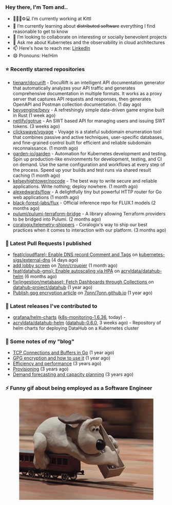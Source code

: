 ### Hey there, I'm Tom and..

- 🔭👨‍💻⚙💻 I’m currently working at Kittl
- 🌱 I’m currently learning about ~~distributed software~~ everything I find reasonable to get to know
- 👯 I’m looking to collaborate on interesting or socially benevolent projects
- 💬 Ask me about Kubernetes and the observability in cloud architectures
- 📫 Here's how to reach me: [LinkedIn](https://www.linkedin.com/in/7onn)
- 😄 Pronouns: He/Him

### ⭐ Recently starred repositories

- [tienanr/docurift](https://github.com/tienanr/docurift) - DocuRift is an intelligent API documentation generator that automatically analyzes your API traffic and generates comprehensive documentation in multiple formats. It works as a proxy server that captures API requests and responses, then generates OpenAPI and Postman collection documentation. (1 day ago)
- [bevyengine/bevy](https://github.com/bevyengine/bevy) - A refreshingly simple data-driven game engine built in Rust (1 week ago)
- [netlify/gotrue](https://github.com/netlify/gotrue) - An SWT based API for managing users and issuing SWT tokens. (3 weeks ago)
- [clickswave/voyage](https://github.com/clickswave/voyage) - Voyage is a stateful subdomain enumeration tool that combines passive and active techniques, user-specific databases, and fine-grained control built for efficient and reliable subdomain reconnaissance. (1 month ago)
- [garden-io/garden](https://github.com/garden-io/garden) - Automation for Kubernetes development and testing. Spin up production-like environments for development, testing, and CI on demand. Use the same configuration and workflows at every step of the process. Speed up your builds and test runs via shared result caching (1 month ago)
- [kelseyhightower/nocode](https://github.com/kelseyhightower/nocode) - The best way to write secure and reliable applications. Write nothing; deploy nowhere. (1 month ago)
- [alexedwards/flow](https://github.com/alexedwards/flow) - A delightfully tiny but powerful HTTP router for Go web applications (1 month ago)
- [black-forest-labs/flux](https://github.com/black-forest-labs/flux) - Official inference repo for FLUX.1 models (2 months ago)
- [pulumi/pulumi-terraform-bridge](https://github.com/pulumi/pulumi-terraform-bridge) - A library allowing Terraform providers to be bridged into Pulumi. (2 months ago)
- [coralogix/telemetry-shippers](https://github.com/coralogix/telemetry-shippers) - Coralogix&#39;s way to ship our best practices when it comes to interaction with our platform.  (3 months ago)

### 🔨 Latest Pull Requests I published

- [feat(cloudflare): Enable DNS record Comment and Tags](https://github.com/kubernetes-sigs/external-dns/pull/5359) on [kubernetes-sigs/external-dns](https://github.com/kubernetes-sigs/external-dns) (4 days ago)
- [add lobby screen](https://github.com/7onn/croupier/pull/1) on [7onn/croupier](https://github.com/7onn/croupier) (1 month ago)
- [feat(datahub-gms): Enable autoscaling via HPA](https://github.com/acryldata/datahub-helm/pull/517) on [acryldata/datahub-helm](https://github.com/acryldata/datahub-helm) (6 months ago)
- [fix(ingestion/metabase): Fetch Dashboards through Collections ](https://github.com/datahub-project/datahub/pull/9631) on [datahub-project/datahub](https://github.com/datahub-project/datahub) (1 year ago)
- [Publish gpg encryption article](https://github.com/7onn/7onn.github.io/pull/1) on [7onn/7onn.github.io](https://github.com/7onn/7onn.github.io) (1 year ago)

### 🔭 Latest releases I've contributed to

- [grafana/helm-charts](https://github.com/grafana/helm-charts) ([k8s-monitoring-1.6.36](https://github.com/grafana/helm-charts/releases/tag/k8s-monitoring-1.6.36), today) - 
- [acryldata/datahub-helm](https://github.com/acryldata/datahub-helm) ([datahub-0.6.0](https://github.com/acryldata/datahub-helm/releases/tag/datahub-0.6.0), 3 weeks ago) - Repository of helm charts for deploying DataHub on a Kubernetes cluster

### 📝 Some notes of my "blog"

- [TCP Connections and Buffers in Go](https://www.7onn.dev/post/tcp-connections-and-buffers-in-go/) (1 year ago)
- [GPG encryption and how to use it](https://www.7onn.dev/post/gpg-encryption/) (1 year ago)
- [Efficiency and performance](https://www.7onn.dev/post/efficiency-and-performance/) (3 years ago)
- [Provisioning](https://www.7onn.dev/post/provisioning/) (3 years ago)
- [Demand forecasting and capacity planning](https://www.7onn.dev/post/demand-forecasting-and-capacity-planning/) (3 years ago)

### ⚡ Funny gif about being employed as a Software Engineer
<p align="center">
  <img alt="building the path" src="./giphy.gif" />
</p>
